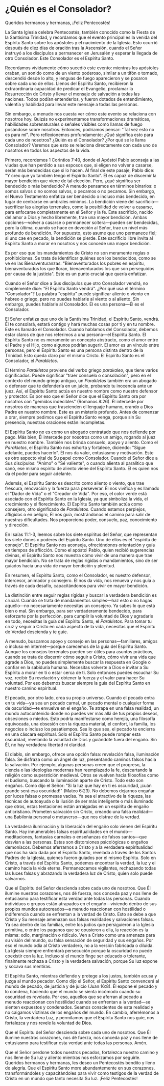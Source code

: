 # ¿Quién es el Consolador?

Queridos hermanos y hermanas, ¡Feliz Pentecostés!

La Santa Iglesia celebra Pentecostés, también conocido como la Fiesta de la Santísima Trinidad, y recordamos que el evento principal es la venida del Espíritu Santo sobre los apóstoles y el nacimiento de la Iglesia. Esto ocurrió después de diez días de oración tras la Ascensión, cuando el Señor instruyó a los discípulos a permanecer en Jerusalén y esperar la llegada de otro Consolador. Este Consolador es el Espíritu Santo.

Recordamos vívidamente cómo sucedió este evento: mientras los apóstoles oraban, un sonido como de un viento poderoso, similar a un tifón o tornado, descendió desde lo alto, y lenguas de fuego aparecieron y se posaron sobre cada uno de ellos. Llenos del Espíritu Santo, recibieron la extraordinaria capacidad de predicar el Evangelio, proclamar la Resurrección de Cristo y llevar el mensaje de salvación a todas las naciones. Todos podían entenderlos, y fueron dotados de entendimiento, valentía y habilidad para llevar este mensaje a todas las personas.

Sin embargo, a menudo nos cuesta ver cómo este evento se relaciona con nosotros hoy. Quizás no experimentamos transformaciones dramáticas, habilidades sobrenaturales o señales visibles como llamas de fuego posándose sobre nosotros. Entonces, podríamos pensar: "Tal vez esto no es para mí". Pero reflexionemos profundamente: ¿Qué significa esto para cada uno de nosotros? ¿Quién es el Consolador? ¿Por qué se le llama Consolador? Veremos que esto se relaciona directamente con cada uno de nosotros en todos los aspectos de la vida.

Primero, recordemos 1 Corintios 7:40, donde el Apóstol Pablo aconseja a las viudas que han perdido a sus esposos que, si eligen no volver a casarse, serán más bendecidas que si lo hacen. Al final de este pasaje, Pablo dice: "Y creo que yo también tengo el Espíritu Santo". Él es capaz de discernir la mayor bendición que viene de tal elección. Pero, ¿qué significa ser bendecido o más bendecido? A menudo pensamos en términos binarios: o somos salvos o no somos salvos, o pecamos o no pecamos. Sin embargo, el Nuevo Testamento enfatiza ser bendecido o incluso más bendecido, en lugar de centrarse en umbrales mínimos. La bendición viene del sacrificio—sacrificar las alegrías terrenales, como la posibilidad de volver a casarse, para enfocarse completamente en el Señor y la fe. Este sacrificio, nacido del amor a Dios y hecho libremente, trae una mayor bendición. Ambas opciones—volver a casarse o permanecer soltera—pueden ser bendecidas, pero la última, cuando se hace en devoción al Señor, trae un nivel más profundo de bendición. Por supuesto, esto asume que uno permanece fiel; si uno cae en pecado, la bendición se pierde. Este sacrificio libre invita al Espíritu Santo a morar en nosotros y nos concede una mayor bendición.

Es por eso que los mandamientos de Cristo no son meramente reglas o prohibiciones. Se trata de identificar quiénes son los bendecidos, como se ve en las Bienaventuranzas: "Bienaventurados los pobres en espíritu, bienaventurados los que lloran, bienaventurados los que son perseguidos por causa de la justicia". Este es un punto crucial que quería enfatizar.

Cuando el Señor dice a Sus discípulos que otro Consolador vendrá, no simplemente dice: "El Espíritu Santo vendrá". ¿Por qué usa el término "Consolador"? La palabra "espíritu" puede significar aliento o viento en hebreo o griego, pero no puedes hablarle al viento o al aliento. Sin embargo, puedes hablarle al Consolador. Él es una persona—Él es el Consolador.

El Señor enfatiza que uno de la Santísima Trinidad, el Espíritu Santo, vendrá. Él te consolará, estará contigo y hará muchas cosas por ti y en tu nombre. Este es llamado el Consolador. Cuando hablamos del Consolador, debemos estar claros de que nos referimos a una persona—el Espíritu Santo. El Espíritu Santo no es meramente un concepto abstracto, como el amor entre el Padre y el Hijo, como algunos podrían sugerir. El amor es un vínculo entre personas, pero el Espíritu Santo es una persona distinta dentro de la Trinidad. Esto queda claro por el mismo Cristo. El Espíritu Santo es el Consolador, el *Parakletos*.

El término *Parakletos* proviene del verbo griego *parakaleo*, que tiene varios significados. Puede significar "traer consuelo o consolación", pero en el contexto del mundo griego antiguo, un *Parakletos* también era un abogado o defensor que te defendería en un juicio, probando tu inocencia ante un juez. Así, el Espíritu Santo actúa en nuestro nombre como nuestro defensor y protector. Es por eso que el Señor dice que el Espíritu Santo ora por nosotros con "gemidos indecibles" (Romanos 8:26). Él intercede por nosotros de maneras que trascienden el lenguaje humano, orando a Dios Padre en nuestro nombre. Este es un misterio profundo. Antes de comenzar a orar, siempre pedimos que el Espíritu Santo venga, porque sin Su presencia, nuestras oraciones están incompletas.

El Espíritu Santo no es como un abogado contratado que nos defiende por pago. Más bien, Él intercede por nosotros como un amigo, rogando al juez en nuestro nombre. También nos brinda consuelo, apoyo y aliento. Como el *Parakletos*, el Espíritu Santo nos exhorta y fortalece, diciendo: "Sigue adelante, puedes hacerlo". Él nos da valor, entusiasmo y motivación. Este es otro aspecto vital de Su papel como Consolador. Cuando el Señor dice a Sus discípulos: "Ánimo" o "Sé valiente", o cuando alienta al paralítico que sanó, ese mismo espíritu de aliento viene del Espíritu Santo. Él es quien nos da el poder para seguir adelante.

Además, el Espíritu Santo es descrito como aliento o viento, que trae frescura, renovación y la fuerza para perseverar. Él nos vivifica y es llamado el "Dador de Vida" o el "Creador de Vida". Por eso, el color verde está asociado con el Espíritu Santo en la Iglesia, ya que simboliza la vida, el crecimiento y el florecimiento. El Espíritu Santo también actúa como consejero, otro significado de *Parakletos*. Cuando estamos perplejos, afligidos o en peligro, Él nos guía, mostrándonos el camino para salir de nuestras dificultades. Nos proporciona poder, consuelo, paz, conocimiento y dirección.

En Isaías 11:1-3, leemos sobre los siete espíritus del Señor, que representan los siete dones o poderes del Espíritu Santo. Uno de ellos es el "espíritu de consejo". El Espíritu Santo nos aconseja, ofreciéndonos orientación y guía en tiempos de aflicción. Como el apóstol Pablo, quien recibió sugerencias divinas, el Espíritu Santo nos muestra cómo vivir de una manera que trae mayor bendición. No se trata de reglas rígidas o mandamientos, sino de ser guiados hacia una vida de mayor bendición y plenitud.

En resumen, el Espíritu Santo, como el Consolador, es nuestro defensor, intercesor, animador y consejero. Él nos da vida, nos renueva y nos guía a través de cada desafío, capacitándonos para vivir en mayor bendición.

La distinción entre seguir reglas rígidas y buscar la verdadera bendición es crucial. Cuando se trata de mandamientos simples—haz esto o no hagas aquello—no necesariamente necesitas un consejero. Ya sabes lo que está bien o mal. Sin embargo, para ser verdaderamente bendecido, para esforzarte por la perfección, para cumplir la voluntad de Dios y agradarle en todo, necesitas la guía del Espíritu Santo, el *Parakletos*. Para tomar tu cruz y seguir a Cristo en cada aspecto de la vida, necesitas que el Espíritu de Verdad descienda y te guíe.

A menudo, buscamos apoyo y consejo en las personas—familiares, amigos o incluso en internet—porque carecemos de la guía del Espíritu Santo. Aunque los consejos terrenales pueden ser útiles para asuntos prácticos, cuando se trata de discernir cómo seguir a Cristo, cómo vivir una vida que agrade a Dios, no puedes simplemente buscar la respuesta en Google o confiar en la sabiduría humana. Necesitas volverte a Dios e invitar a Su Espíritu a morar en ti o estar cerca de ti. Solo entonces puedes escuchar Su voz, recibir Su revelación y obtener la fuerza y el valor para hacer Su voluntad. Por eso debemos buscar siempre la guía del Espíritu Santo en nuestro camino espiritual.

El pecado, por otro lado, crea su propio universo. Cuando el pecado entra en tu vida—ya sea un pecado carnal, un pecado mental o cualquier forma de oscuridad—te envuelve en el engaño. Te atrapa en una falsa realidad, un mundo autocontenido donde no puedes ver más allá de tus propios deseos, obsesiones o miedos. Esto podría manifestarse como herejía, una filosofía equivocada, una obsesión con la riqueza material, el confort, la familia, los negocios o incluso los pasatiempos. Sea lo que sea, el pecado te encierra en una cáscara espiritual. Solo el Espíritu Santo puede romper esta oscuridad, revelando la voluntad de Dios y guiándote fuera del engaño. Sin Él, no hay verdadera libertad ni claridad.

El diablo, sin embargo, ofrece una opción falsa: revelación falsa, iluminación falsa. Se disfraza como un ángel de luz, presentando caminos falsos hacia la salvación. Por ejemplo, algunas personas creen que el progreso, la ciencia o las ideologías modernas han reemplazado la fe, descartando la religión como superstición medieval. Otros se vuelven hacia filosofías como el budismo, buscando la iluminación aparte de Cristo. Todo esto son engaños. Como dijo el Señor: "Si la luz que hay en ti es oscuridad, ¡cuán grande será esa oscuridad!" (Mateo 6:23). No debemos dejarnos engañar por luces falsas o promesas vacías. Ya sea el atractivo de la riqueza, las técnicas de autoayuda o la ilusión de ser más inteligente o más iluminado que otros, estas tentaciones están arraigadas en un espíritu de engaño anticristiano. Prometen salvación sin Cristo, creando una falsa realidad—una Babilonia personal o metaverso—que nos distrae de la verdad.

La verdadera iluminación y la liberación del engaño solo vienen del Espíritu Santo. Hay innumerables falsas espiritualidades en el mundo—meditaciones, fantasías carnales o enseñanzas de falsos santos—que desvían a las personas. Estas son distorsiones psicológicas o engaños demoníacos. Debemos aferrarnos a Cristo y a la verdadera espiritualidad que nos ha sido dada por el Espíritu Santo, revelada a través de los Santos Padres de la Iglesia, quienes fueron guiados por el mismo Espíritu. Solo en Cristo, a través del Espíritu Santo, podemos encontrar la verdad, la luz y el camino hacia la vida eterna. Permanezcamos vigilantes, rechazando todas las luces falsas y abrazando la verdadera luz de Cristo, quien solo puede salvarnos.

Que el Espíritu del Señor descienda sobre cada uno de nosotros. Que Él ilumine nuestros corazones, nos dé fuerza, nos conceda paz y nos llene de entusiasmo para testificar esta verdad ante todas las personas. Cuando individuos o grupos están atrapados en el engaño—viviendo dentro de sus propios mundos autocreados—a menudo reaccionan con hostilidad o indiferencia cuando se enfrentan a la verdad de Cristo. Esto se debe a que Cristo y Su mensaje amenazan sus falsas realidades y salvaciones falsas. Ya sea dentro de las familias, entre los judíos que persiguieron a la Iglesia primitiva, o entre los paganos que se opusieron a ella, la reacción es la misma: odio, marginación o ridículo. Ven a Cristo como una amenaza para su visión del mundo, su falsa sensación de seguridad y sus engaños. Por eso el mundo odia al Cristo verdadero, no a la versión fabricada o diluida. La Iglesia siempre enfrentará persecución porque la oscuridad no puede coexistir con la luz. Incluso si el mundo finge ser educado o tolerante, finalmente rechaza a Cristo y la verdadera salvación, porque Su luz expone y socava sus mentiras.

El Espíritu Santo, mientras defiende y protege a los justos, también acusa y juzga al mundo pecador. Como dijo el Señor, el Espíritu Santo convencerá al mundo de pecado, de justicia y de juicio (Juan 16:8). Él expone el pecado y lo condena, haciendo que el mundo se sienta incómodo cuando su oscuridad es revelada. Por eso, aquellos que se aferran al pecado a menudo reaccionan con hostilidad cuando se enfrentan a la verdad—se sienten expuestos y condenados. Seamos conscientes de esta realidad y no caigamos víctimas de los engaños del mundo. En cambio, aferrémonos a Cristo, la verdadera Luz, y permitamos que el Espíritu Santo nos guíe, nos fortalezca y nos revele la voluntad de Dios.

Que el Espíritu del Señor descienda sobre cada uno de nosotros. Que Él ilumine nuestros corazones, nos dé fuerza, nos conceda paz y nos llene de entusiasmo para testificar esta verdad ante todas las personas. Amén.

Que el Señor perdone todos nuestros pecados, fortalezca nuestro camino y nos llene de Su luz y aliento mientras nos esforzamos por seguirle. Queridos hermanos y hermanas, les deseo un Pentecostés bendito y lleno de alegría. Que el Espíritu Santo more abundantemente en sus corazones, transformándoles y capacitándoles para vivir como testigos de la verdad de Cristo en un mundo que tanto necesita Su luz. ¡Feliz Pentecostés!

